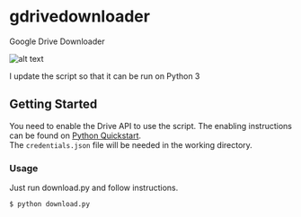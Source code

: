 # gdrivedownloader
Google Drive Downloader

![alt text](https://github.com/duytran1406/gdrivedownloader/blob/master/myDl.png?raw=true)

I update the script so that it can be run on Python 3

## Getting Started

You need to enable the Drive API to use the script.
The enabling instructions can be found on [Python Quickstart](https://developers.google.com/drive/api/v3/quickstart/python).<br/>
The `credentials.json` file will be needed in the working directory.

### Usage

Just run download.py and follow instructions.

```
$ python download.py
```
